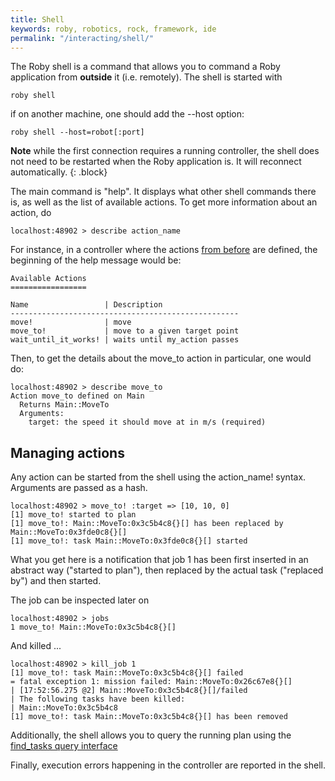 ```yaml
---
title: Shell
keywords: roby, robotics, rock, framework, ide
permalink: "/interacting/shell/"
---
```


The Roby shell is a command that allows you to command a Roby application from
__outside__ it (i.e. remotely). The shell is started with

~~~
roby shell
~~~

if on another machine, one should add the --host option:

~~~
roby shell --host=robot[:port]
~~~

__Note__ while the first connection requires a running controller, the shell
does not need to be restarted when the Roby application is. It will reconnect
automatically.
{: .block}

The main command is "help". It displays what other shell commands there is, as
well as the list of available actions. To get more information about an action,
do

~~~
localhost:48902 > describe action_name
~~~

For instance, in a controller where the actions [from
before](../building/actions.html) are defined, the beginning of the help message
would be:

~~~
Available Actions
=================

Name                 | Description                 
---------------------------------------------------
move!                | move                        
move_to!             | move to a given target point
wait_until_it_works! | waits until my_action passes
~~~

Then, to get the details about the move_to action in particular, one would do:

~~~
localhost:48902 > describe move_to
Action move_to defined on Main
  Returns Main::MoveTo
  Arguments:
    target: the speed it should move at in m/s (required)
~~~

Managing actions
----------------
Any action can be started from the shell using the action_name! syntax.
Arguments are passed as a hash.

~~~
localhost:48902 > move_to! :target => [10, 10, 0]
[1] move_to! started to plan
[1] move_to!: Main::MoveTo:0x3c5b4c8{}[] has been replaced by Main::MoveTo:0x3fde0c8{}[]
[1] move_to!: task Main::MoveTo:0x3fde0c8{}[] started
~~~

What you get here is a notification that job 1 has been first inserted in an
abstract way ("started to plan"), then replaced by the actual task ("replaced
by") and then started.

The job can be inspected later on

~~~
localhost:48902 > jobs
1 move_to! Main::MoveTo:0x3c5b4c8{}[]
~~~

And killed ...

~~~
localhost:48902 > kill_job 1
[1] move_to!: task Main::MoveTo:0x3c5b4c8{}[] failed
= fatal exception 1: mission failed: Main::MoveTo:0x26c67e8{}[]
| [17:52:56.275 @2] Main::MoveTo:0x3c5b4c8{}[]/failed
| The following tasks have been killed:
| Main::MoveTo:0x3c5b4c8
[1] move_to!: task Main::MoveTo:0x3c5b4c8{}[] has been removed
~~~

Additionally, the shell allows you to query the running plan using the
[find_tasks query interface](../advanced_concepts/recognizing_patterns.html)

Finally, execution errors happening in the controller are reported in the shell.
